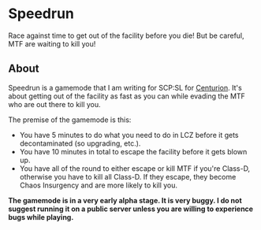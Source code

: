 # Speedrun
Race against time to get out of the facility before you die! But be careful, MTF are waiting to kill you!

## About
Speedrun is a gamemode that I am writing for SCP:SL for [Centurion](https://discord.gg/UrEAY9z). It's about getting out of the facility as fast as you can while evading the MTF who are out there to kill you.

The premise of the gamemode is this:
- You have 5 minutes to do what you need to do in LCZ before it gets decontaminated (so upgrading, etc.).
- You have 10 minutes in total to escape the facility before it gets blown up.
- You have all of the round to either escape or kill MTF if you're Class-D, otherwise you have to kill all Class-D. If they escape, they become Chaos Insurgency and are more likely to kill you.

**The gamemode is in a very early alpha stage. It is very buggy. I do not suggest running it on a public server unless you are willing to experience bugs while playing.**
